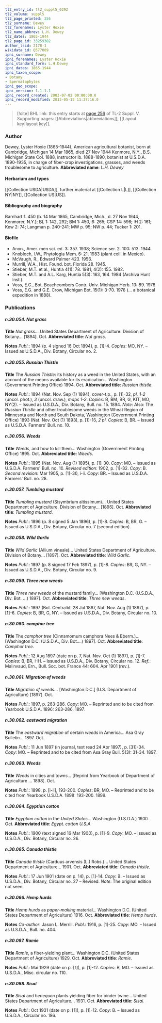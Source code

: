 ```yaml
---
tl2_entry_id: tl2_suppl5_0292
tl2_volume: suppl5
tl2_page_printed: 256
tl2_surname: Dewey
tl2_forenames: Lyster Hoxie
tl2_name_abbrev: L.H. Dewey
tl2_dates: 1865-1944
tl2_page_id: 33259302
author_lsid: 2178-1
wikidata_id: Q577009
ipni_surname: Dewey
ipni_forenames: Lyster Hoxie
ipni_standard_form: L.H.Dewey
ipni_dates: 1865-1944
ipni_taxon_scope: 
- Botany
- Spermatophytes
ipni_geo_scope: 
ipni_version: 1.1.1.1
ipni_record_created: 2003-07-02 00:00:00.0
ipni_record_modified: 2013-05-15 11:37:16.0
---
```



> [!cite] BHL link: this entry starts at [page 256](https://www.biodiversitylibrary.org/page/33259302) of TL-2 Suppl. V.
> Supporting pages: [[Abbreviations|abbreviations]], [[Layout key|layout key]].

### Author

Dewey, Lyster Hoxie (1865-1944), American agricultural botanist, born at Cambridge, Michigan 14 Mar 1865, died 27 Nov 1944 Kenmore, N.Y., B.S. Michigan State Col. 1888, instructor ib. 1888-1890, botanist at U.S.D.A. 1890-1935, in charge of fiber-crop investigations, grasses, and weeds troublesome to agriculture. 
**Abbreviated name**: *L.H. Dewey*

#### Herbarium and types

[[Collection USDA|USDA]], further material at [[Collection L|L]], [[Collection NY|NY]], [[Collection US|US]].

#### Bibliography and biography

Barnhart 1: 450 (b. 14 Mar 1865, Cambridge, Mich., d. 27 Nov 1944, Kenmorer, N.Y.); BL 1: 142, 292; BM 1: 450, 6: 265; CSP 14: 596; IH 2: 161; Kew 2: 74; Langman p. 240-241; MW p. 95; NW p. 44; Tucker 1: 201.

#### Biofile

- Anon., Amer. men sci. ed. 3: 357. 1938; Science ser. 2. 100: 513. 1944.
- Knobloch, I.W., Phytologia Mem. 6: 21. 1983 (plant coll. in Mexico).
- McVaugh, R., Edward Palmer 423. 1956.
- Murrill, W.A., Hist. Found. bot. Florida 28. 1945.
- Stieber, M.T. et al., Huntia 4(1): 78. 1981, 4(2): 155. 1982.
- Stieber, M.T. and A.L. Karg, Huntia 5(3): 163, 164. 1984 (Archiva Hunt Inst.).
- Voss, E.G., Bot. Beachcombers Contr. Univ. Michigan Herb. 13: 89. 1978.
- Voss, E.G. and G.E. Crow, Michigan Bot. 15(1): 3-70. 1978 (... a botanical expedition in 1888).

### Publications

##### n.30.054. Nut grass

**Title**
*Nut grass*... United States Department of Agriculture. Division of Botany... \[1894\]. Oct.
**Abbreviated title**: *Nut grass*.

**Notes**
*Publ*.: 1894 (p. 4 signed 16 Oct 1894), p. \[1\]-4. *Copies*: MO, NY. – Issued as U.S.D.A., Div. Botany, Circular no. 2.

##### n.30.055. Russian Thistle

**Title**
The *Russian Thistle*: its history as a weed in the United States, with an account of the means available for its eradication... Washington (Government Printing Office) 1894. Oct.
**Abbreviated title**: *Russian thistle*.

**Notes**
*Publ*.: 1894 (Nat. Nov. Sep (1) 1894), cover-t.p., p. \[1\]-32, *pl. 1-2* (uncol. phot.), *3* (uncol. draw.), *maps 1-2*. *Copies*: B, BM, BR, G, KIT, MO, NY(2). – Issued as U.S.D.A., Div. Botany, Bull. no. 15. 1894.
*Note*: Also: The *Russian Thistle* and other troublesome weeds in the Wheat Region of Minnesota and North and South Dakota, Washington (Government Printing Office) 1893 (Nat. Nov. Oct (1) 1893), p. \[1\]-16, *2 pl. Copies*: B, BR. – Issued as U.S.D.A. Farmers' Bull. no. 10.

##### n.30.056. Weeds

**Title**
*Weeds*, and how to kill them... Washington (Government Printing Office) 1895. Oct.
**Abbreviated title**: *Weeds*.

**Notes**
*Publ*.: 1895 (Nat. Nov. Aug (1) 1895), p. \[1\]-30. *Copy*: MO. – Issued as U.S.D.A. Farmers' Bull. no. 10.
*Revised edition*: 1902, p. \[1\]-32. *Copy*: B.
*Second revision*: Mar 1905, p. \[1\]-30, i-ii. *Copy*: BR. – Issued as U.S.D.A. Farmers' Bull. no. 28.

##### n.30.057. Tumbling mustard

**Title**
*Tumbling mustard* (Sisymbrium altissimum)... United States Department of Agriculture. Division of Botany... \[1896\]. Oct.
**Abbreviated title**: *Tumbling mustard*.

**Notes**
*Publ*.: 1896 (p. 8 signed 5 Jan 1896), p. \[1\]-8. *Copies*: B, BR, G. – Issued as U.S.D.A., Div. Botany, Circular no. 7 (second edition).

##### n.30.058. Wild Garlic

**Title**
*Wild Garlic* (Allium vineale)... United States Department of Agriculture. Division of Botany... \[1897\]. Oct.
**Abbreviated title**: *Wild Garlic*.

**Notes**
*Publ*.: 1897 (p. 8 signed 17 Feb 1897), p. \[1\]-8. *Copies*: BR, G, NY. – Issued as U.S.D.A., Div. Botany, Circular no. 9.

##### n.30.059. Three new weeds

**Title**
*Three new weeds* of the mustard family... \[Washington D.C. (U.S.D.A., Div. Bot. ...) 1897\]. Oct.
**Abbreviated title**: *Three new weeds*.

**Notes**
*Publ*.: 1897 (Bot. Centralbl. 28 Jul 1897, Nat. Nov. Aug (1) 1897), p. \[1\]-6. *Copies*: B, BR, G, NY. – Issued as U.S.D.A., Div. Botany, Circular no. 10.

##### n.30.060. camphor tree

**Title**
The *camphor tree* (Cinnamomum camphora Nees & Eberm.)... \[Washington D.C. (U.S.D.A., Div. Bot....) 1897\]. Oct.
**Abbreviated title**: *Camphor tree*.

**Notes**
*Publ*.: 12 Aug 1897 (date on p. 7, Nat. Nov. Oct (1) 1897), p. \[1\]-7. *Copies*: B, BR, HH. – Issued as U.S.D.A., Div. Botany, Circular no. 12.
*Ref*.: Malinvaud, Ern., Bull. Soc. bot. France 44: 604. Apr 1901 (rev.).

##### n.30.061. Migration of weeds

**Title**
*Migration of weeds*... \[Washington D.C.\] (U.S. Department of Agriculture) \[1897\]. Oct.

**Notes**
*Publ*.: 1897, p. 263-286. *Copy*: MO. – Reprinted and to be cited from Yearbook U.S.D.A. 1896: 263-286. 1897.

##### n.30.062. eastward migration

**Title**
The *eastward migration* of certain *weeds* in America... Asa Gray Bulletin... 1897. Oct.

**Notes**
*Publ*.: 11 Jun 1897 (in journal, text read 24 Apr 1897), p. \[31\]-34. *Copy*: MO. – Reprinted and to be cited from Asa Gray Bull. 5(3): 31-34. 1897.

##### n.30.063. Weeds

**Title**
*Weeds* in cities and towns... \[Reprint from Yearbook of Department of Agriculture ... 1898\]. Oct.

**Notes**
*Publ*.: 1898, p. \[i-ii\], 193-200. *Copies*: BR, MO. – Reprinted and to be cited from Yearbook U.S.D.A. 1898: 193-200. 1899.

##### n.30.064. Egyptian cotton

**Title**
*Egyptian cotton* in the *United States*... Washington (U.S.D.A.) 1900. Oct.
**Abbreviated title**: *Egypt. cotton U.S.A.*

**Notes**
*Publ*.: 1900 (text signed 16 Mar 1900), p. \[1\]-9. *Copy*: MO. – Issued as U.S.D.A., Div. Botany, Circular no. 26.

##### n.30.065. Canada thistle

**Title**
*Canada thistle* (Carduus arvensis (L.) Robs.)... United States Department of Agriculture... 1901. Oct.
**Abbreviated title**: *Canada thistle*.

**Notes**
*Publ*.: 17 Jun 1901 (date on p. 14), p. \[1\]-14. *Copy*: B. – Issued as U.S.D.A., Div. Botany, Circular no. 27 – Revised.
*Note*: The original edition not seen.

##### n.30.066. Hemp hurds

**Title**
*Hemp hurds* as *paper-making* material... Washington D.C. (United States Department of Agriculture) 1916. Oct.
**Abbreviated title**: *Hemp hurds*.

**Notes**
*Co-author*: Jason L. Merrill.
*Publ*.: 1916, p. \[1\]-25. *Copy*: MO. – Issued as U.S.D.A., Bull. no. 404.

##### n.30.067. Ramie

**Title**
*Ramie*, a fiber-yielding plant... Washington D.C. (United States Department of Agriculture) 1929. Oct.
**Abbreviated title**: *Ramie*.

**Notes**
*Publ*.: Mai 1929 (date on p. \[1\]), p. \[1\]-12. *Copies*: B, MO. – Issued as U.S.D.A., Misc. circular no. 110.

##### n.30.068. Sisal

**Title**
*Sisal* and *henequen* plants yielding fiber for binder twine... United States Department of Agriculture... 1931. Oct.
**Abbreviated title**: *Sisal*.

**Notes**
*Publ*.: Oct 1931 (date on p. \[1\]), p. \[1\]-12. *Copy*: B. – Issued as U.S.D.A., Circular no. 186.

